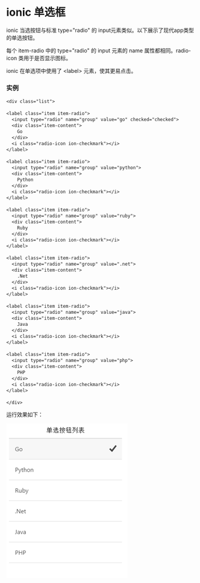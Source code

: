 # ionic 单选框

ionic 当选按钮与标准 type="radio" 的 input元素类似。以下展示了现代app类型的单选按钮。

每个 item-radio 中的 type="radio" 的 input 元素的 name 属性都相同。radio-icon 类用于是否显示图标。

ionic 在单选项中使用了 &lt;label&gt; 元素，使其更易点击。

### 实例

```
<div class="list">

<label class="item item-radio">
  <input type="radio" name="group" value="go" checked="checked">
  <div class="item-content">
    Go
  </div>
  <i class="radio-icon ion-checkmark"></i>
</label>

<label class="item item-radio">
  <input type="radio" name="group" value="python">
  <div class="item-content">
    Python
  </div>
  <i class="radio-icon ion-checkmark"></i>
</label>

<label class="item item-radio">
  <input type="radio" name="group" value="ruby">
  <div class="item-content">
    Ruby
  </div>
  <i class="radio-icon ion-checkmark"></i>
</label>

<label class="item item-radio">
  <input type="radio" name="group" value=".net">
  <div class="item-content">
    .Net
  </div>
  <i class="radio-icon ion-checkmark"></i>
</label>

<label class="item item-radio">
  <input type="radio" name="group" value="java">
  <div class="item-content">
    Java
  </div>
  <i class="radio-icon ion-checkmark"></i>
</label>

<label class="item item-radio">
  <input type="radio" name="group" value="php">
  <div class="item-content">
    PHP
  </div>
  <i class="radio-icon ion-checkmark"></i>
</label>

</div>

```



运行效果如下：

![](../img/12.png)
